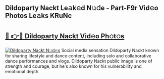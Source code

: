 ## Dildoparty Nackt Le𝚊k𝚎d N𝚞𝚍e - Part-F9r Vid𝚎o Photos Le𝚊ks KRuNc

# <h2><a href="http://fb6v2k.evod.top/?m=Dildoparty+Nackt">🔗 👉🔴 Dildoparty Nackt Vid𝚎o Ph𝚘t𝚘s</a></h2>

[![Dildoparty Nackt N𝚞d𝚎s](https://i.imgur.com/8V9OHl7.gif)](http://fb6v2k.evod.top/?m=Dildoparty+Nackt)
Social media sensation Dildoparty Nackt known for sharing lifestyle and dance content, including solo and collaborative dance performances and vlogs. Dildoparty Nackt public image is one of strength and courage, but he's also known for his vulnerability and emotional depth. 
